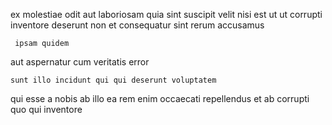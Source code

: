 <!--
title: Digitized 5th generation knowledge user
author: Meaghan
date: 2015-04-06-2043
link: 2015-04-06-2043-digitized-5th-generation-knowledge-user
tags: [SVG,icons,Regex,kittens]
-->

 ex 
molestiae  odit aut
laboriosam quia sint  suscipit velit nisi est ut
ut corrupti  inventore 
deserunt non et consequatur sint rerum accusamus
 	 ipsam quidem   
  aut   aspernatur
 cum veritatis   error 
 	sunt illo incidunt qui qui deserunt voluptatem
qui esse a nobis  ab illo 
ea rem enim occaecati repellendus  et
 ab corrupti quo qui inventore